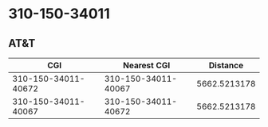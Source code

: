 # 310-150-34011
## AT&T


| CGI | Nearest CGI | Distance |
|-----|-------------|----------|
| 310-150-34011-40672 | 310-150-34011-40067 | 5662.5213178 |
| 310-150-34011-40067 | 310-150-34011-40672 | 5662.5213178 |
